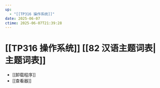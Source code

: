 ```yaml
---
up:
  - "[[TP316 操作系统]]"
date: 2025-06-07
ctime: 2025-06-07T21:39:28
---
```


# [[TP316 操作系统]] [[82 汉语主题词表|主题词表]]

- [[卸载程序]]
- [[查看器]]
